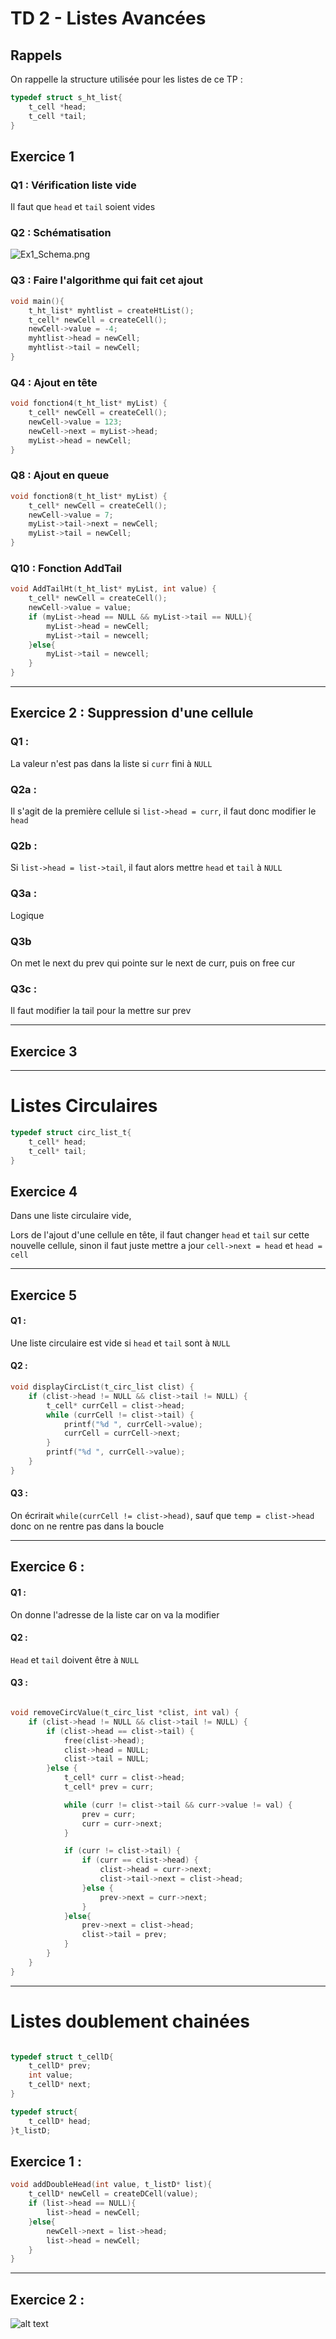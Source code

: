 # TD 2 - Listes Avancées

## Rappels

On rappelle la structure utilisée pour les listes de ce TP : 

```C
typedef struct s_ht_list{
    t_cell *head;
    t_cell *tail;
}
```

## Exercice 1 

### Q1 : Vérification liste vide
Il faut que ``head`` et `tail` soient vides

### Q2 : Schématisation
![Ex1_Schema.png](Ex1_Schema.png)


### Q3 : Faire l'algorithme qui fait cet ajout

```C
void main(){
    t_ht_list* myhtlist = createHtList();
    t_cell* newCell = createCell();
    newCell->value = -4;
    myhtlist->head = newCell;
    myhtlist->tail = newCell;
}
```

### Q4 : Ajout en tête

```c
void fonction4(t_ht_list* myList) {
    t_cell* newCell = createCell();
    newCell->value = 123;
    newCell->next = myList->head;
    myList->head = newCell;
}
```

### Q8 : Ajout en queue

```c
void fonction8(t_ht_list* myList) {
    t_cell* newCell = createCell();
    newCell->value = 7;
    myList->tail->next = newCell;
    myList->tail = newCell;
}
```

### Q10 : Fonction AddTail

```c
void AddTailHt(t_ht_list* myList, int value) {
    t_cell* newCell = createCell();
    newCell->value = value;
    if (myList->head == NULL && myList->tail == NULL){ 
        myList->head = newCell; 
        myList->tail = newcell;
    }else{
        myList->tail = newcell;        
    }
}
```

---

## Exercice 2 : Suppression d'une cellule

### Q1 : 
La valeur n'est pas dans la liste si `curr` fini  à `NULL`

### Q2a : 
Il s'agit de la première cellule si `list->head = curr`, il faut donc modifier le `head`

### Q2b : 
Si `list->head = list->tail`, il faut alors mettre `head` et `tail` à ``NULL``

### Q3a : 
Logique

### Q3b
On met le next du prev qui pointe sur le next de curr, puis on free cur

### Q3c : 

Il faut modifier la tail pour la mettre sur prev


---

## Exercice 3 

---
# Listes Circulaires

```c
typedef struct circ_list_t{
    t_cell* head; 
    t_cell* tail;
}
```


## Exercice 4 

Dans une liste circulaire vide, 

Lors de l'ajout d'une cellule en tête, il faut changer `head` et `tail` sur cette nouvelle cellule, sinon il faut juste mettre a jour `cell->next = head` et `head = cell`

---

## Exercice 5

#### Q1 : 

Une liste circulaire est vide si `head` et `tail` sont à `NULL`

#### Q2 :

```c
void displayCircList(t_circ_list clist) {
    if (clist->head != NULL && clist->tail != NULL) {
        t_cell* currCell = clist->head;
        while (currCell != clist->tail) {
            printf("%d ", currCell->value);
            currCell = currCell->next;
        }
        printf("%d ", currCell->value);
    }
}
```

#### Q3 : 

On écrirait `while(currCell != clist->head)`, sauf que `temp = clist->head` donc on ne rentre pas dans la boucle

---

## Exercice 6 :

#### Q1 : 

On donne l'adresse de la liste car on va la modifier

#### Q2 : 

`Head` et `tail` doivent être à `NULL`

#### Q3 : 

```c

void removeCircValue(t_circ_list *clist, int val) {
    if (clist->head != NULL && clist->tail != NULL) {
        if (clist->head == clist->tail) {
            free(clist->head);
            clist->head = NULL;
            clist->tail = NULL;
        }else {
            t_cell* curr = clist->head;
            t_cell* prev = curr;

            while (curr != clist->tail && curr->value != val) {
                prev = curr;
                curr = curr->next;
            }

            if (curr != clist->tail) {
                if (curr == clist->head) {
                    clist->head = curr->next;
                    clist->tail->next = clist->head;
                }else {
                    prev->next = curr->next;
                }
            }else{
                prev->next = clist->head;
                clist->tail = prev;
            }
        }
    }
}
```

---

# Listes doublement chainées

```c

typedef struct t_cellD{
    t_cellD* prev; 
    int value; 
    t_cellD* next;
}

typedef struct{
    t_cellD* head;
}t_listD;
```

## Exercice 1 : 


```c
void addDoubleHead(int value, t_listD* list){
    t_cellD* newCell = createDCell(value);
    if (list->head == NULL){
        list->head = newCell;
    }else{
        newCell->next = list->head; 
        list->head = newCell;
    }
}
```

---

## Exercice 2 :

![alt text](image.png)

